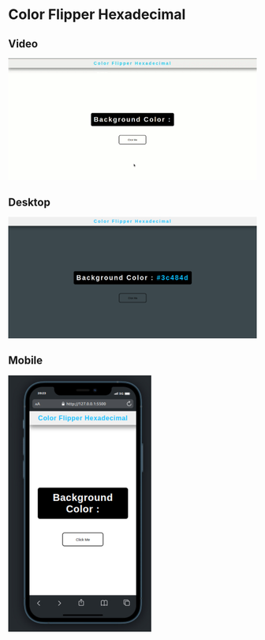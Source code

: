 # Color Flipper Hexadecimal


## Video

![](/media/desktop-version.gif)


## Desktop
![](/media/desktop.png)


## Mobile 
![](/media/mini.jpg)






